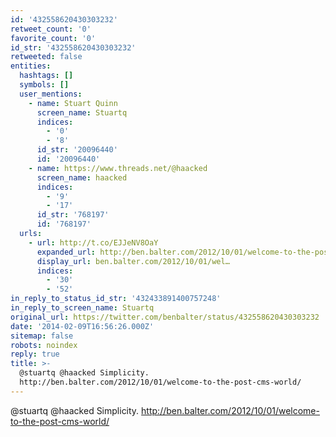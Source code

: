```yaml
---
id: '432558620430303232'
retweet_count: '0'
favorite_count: '0'
id_str: '432558620430303232'
retweeted: false
entities:
  hashtags: []
  symbols: []
  user_mentions:
    - name: Stuart Quinn
      screen_name: Stuartq
      indices:
        - '0'
        - '8'
      id_str: '20096440'
      id: '20096440'
    - name: https://www.threads.net/@haacked
      screen_name: haacked
      indices:
        - '9'
        - '17'
      id_str: '768197'
      id: '768197'
  urls:
    - url: http://t.co/EJJeNV8OaY
      expanded_url: http://ben.balter.com/2012/10/01/welcome-to-the-post-cms-world/
      display_url: ben.balter.com/2012/10/01/wel…
      indices:
        - '30'
        - '52'
in_reply_to_status_id_str: '432433891400757248'
in_reply_to_screen_name: Stuartq
original_url: https://twitter.com/benbalter/status/432558620430303232
date: '2014-02-09T16:56:26.000Z'
sitemap: false
robots: noindex
reply: true
title: >-
  @stuartq @haacked Simplicity.
  http://ben.balter.com/2012/10/01/welcome-to-the-post-cms-world/
---
```


@stuartq @haacked Simplicity. http://ben.balter.com/2012/10/01/welcome-to-the-post-cms-world/